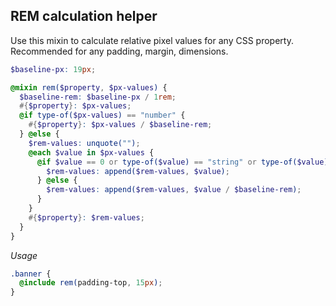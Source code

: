 ## REM calculation helper

Use this mixin to calculate relative pixel values for any CSS property. Recommended for any padding, margin, dimensions.

```scss
$baseline-px: 19px;

@mixin rem($property, $px-values) {
  $baseline-rem: $baseline-px / 1rem;
  #{$property}: $px-values;
  @if type-of($px-values) == "number" {
    #{$property}: $px-values / $baseline-rem;
  } @else {
    $rem-values: unquote("");
    @each $value in $px-values {
      @if $value == 0 or type-of($value) == "string" or type-of($value) == "color" {
        $rem-values: append($rem-values, $value);
      } @else {
        $rem-values: append($rem-values, $value / $baseline-rem);
      }
    }
    #{$property}: $rem-values;
  }
}
```

*Usage*

```scss
.banner {
  @include rem(padding-top, 15px);
}
```
